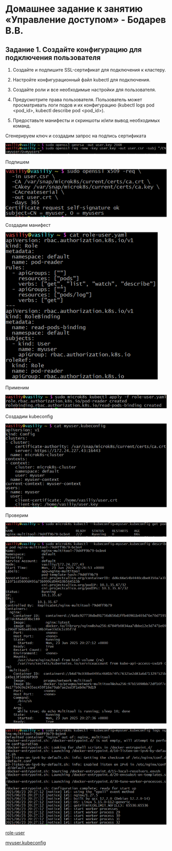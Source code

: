 # Домашнее задание к занятию «Управление доступом» - Бодарев В.В.

## Задание 1. Создайте конфигурацию для подключения пользователя

1.	Создайте и подпишите SSL-сертификат для подключения к кластеру.

2.	Настройте конфигурационный файл kubectl для подключения.

3.	Создайте роли и все необходимые настройки для пользователя.

4.	Предусмотрите права пользователя. Пользователь может просматривать логи подов и их конфигурацию (kubectl logs pod <pod_id>, kubectl describe pod <pod_id>).

5.	Предоставьте манифесты и скриншоты и/или вывод необходимых команд.

Сгенерируем ключ и создадим запрос на подпись сертификата

![image alt](https://github.com/vasionxxx/kuber-homeworks/blob/main/2.4/11.png)

Подпишем 

![image alt](https://github.com/vasionxxx/kuber-homeworks/blob/main/2.4/12.png)

Создадим манифест

![image alt](https://github.com/vasionxxx/kuber-homeworks/blob/main/2.4/13.png)

Применим

![image alt](https://github.com/vasionxxx/kuber-homeworks/blob/main/2.4/14.png)

Создадим kubeconfig 

![image alt](https://github.com/vasionxxx/kuber-homeworks/blob/main/2.4/15.png)

Проверим

![image alt](https://github.com/vasionxxx/kuber-homeworks/blob/main/2.4/16.png)

![image alt](https://github.com/vasionxxx/kuber-homeworks/blob/main/2.4/17.png)

![image alt](https://github.com/vasionxxx/kuber-homeworks/blob/main/2.4/18.png)

[role-user](https://github.com/vasionxxx/kuber-homeworks/blob/main/2.4/role-user.yaml)

[myuser.kubeconfig](https://github.com/vasionxxx/kuber-homeworks/blob/main/2.4/myuser.kubeconfig)




